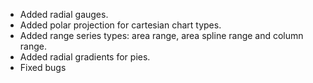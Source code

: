 - Added radial gauges.
- Added polar projection for cartesian chart types.
- Added range series types: area range, area spline range and column range.
- Added radial gradients for pies.
- Fixed bugs